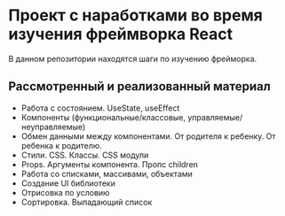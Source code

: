 # Проект с наработками во время изучения фреймворка React
В данном репозитории находятся шаги по изучению фрейморка. 

## Рассмотренный и реализованный материал
- Работа с состоянием. UseState, useEffect
- Компоненты (функциональные/классовые, управляемые/неуправляемые)
- Обмен данными между компонентами. От родителя к ребенку. От ребенка к родителю.
- Стили. CSS. Классы. CSS модули
- Props. Аргументы компонента. Пропс children
- Работа со списками, массивами, объектами
- Создание UI библиотеки
- Отрисовка по условию
- Сортировка. Выпадающий список
